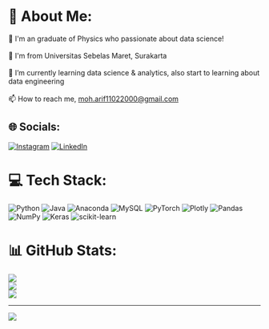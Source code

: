 # 💫 About Me:
🧪 I'm an graduate of Physics who passionate about data science!<br><br>🏫 I'm from Universitas Sebelas Maret, Surakarta<br><br>🌱 I’m currently learning data science & analytics, also start to learning about data engineering <br><br>📫 How to reach me, moh.arif11022000@gmail.com


## 🌐 Socials:
[![Instagram](https://img.shields.io/badge/Instagram-%23E4405F.svg?logo=Instagram&logoColor=white)](https://instagram.com/https://instagram.com/mhd.arif11/) [![LinkedIn](https://img.shields.io/badge/LinkedIn-%230077B5.svg?logo=linkedin&logoColor=white)](https://linkedin.com/in/https://linkedin.com/in/mohammad-arif-9b33531a7) 

# 💻 Tech Stack:
![Python](https://img.shields.io/badge/python-3670A0?style=for-the-badge&logo=python&logoColor=ffdd54) ![Java](https://img.shields.io/badge/java-%23ED8B00.svg?style=for-the-badge&logo=java&logoColor=white) ![Anaconda](https://img.shields.io/badge/Anaconda-%2344A833.svg?style=for-the-badge&logo=anaconda&logoColor=white) ![MySQL](https://img.shields.io/badge/mysql-%2300f.svg?style=for-the-badge&logo=mysql&logoColor=white) ![PyTorch](https://img.shields.io/badge/PyTorch-%23EE4C2C.svg?style=for-the-badge&logo=PyTorch&logoColor=white) ![Plotly](https://img.shields.io/badge/Plotly-%233F4F75.svg?style=for-the-badge&logo=plotly&logoColor=white) ![Pandas](https://img.shields.io/badge/pandas-%23150458.svg?style=for-the-badge&logo=pandas&logoColor=white) ![NumPy](https://img.shields.io/badge/numpy-%23013243.svg?style=for-the-badge&logo=numpy&logoColor=white) ![Keras](https://img.shields.io/badge/Keras-%23D00000.svg?style=for-the-badge&logo=Keras&logoColor=white) ![scikit-learn](https://img.shields.io/badge/scikit--learn-%23F7931E.svg?style=for-the-badge&logo=scikit-learn&logoColor=white)
# 📊 GitHub Stats:
![](https://github-readme-stats.vercel.app/api?username=11mohammadarif&theme=dark&hide_border=false&include_all_commits=false&count_private=false)<br/>
![](https://github-readme-streak-stats.herokuapp.com/?user=11mohammadarif&theme=dark&hide_border=false)<br/>
![](https://github-readme-stats.vercel.app/api/top-langs/?username=11mohammadarif&theme=dark&hide_border=false&include_all_commits=false&count_private=false&layout=compact)

---
[![](https://visitcount.itsvg.in/api?id=11mohammadarif&icon=0&color=0)](https://visitcount.itsvg.in)

<!-- Proudly created with GPRM ( https://gprm.itsvg.in ) -->
